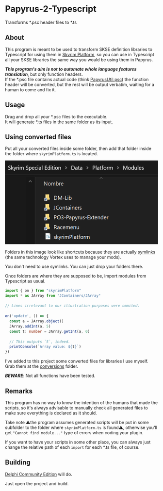 # Papyrus-2-Typescript
Transforms *.psc header files to *.ts

## About
This program is meant to be used to transform SKSE definition libraries to Typescript for using them in [Skyrim Platform][], so you can use in Typescript all your SKSE libraries the same way you would be using them in Papyrus.

***This program's aim is not to automate whole language features translation***, but only function headers. \
If the *.psc file contains actual code (think [PapyrusUtil.psc][PapyrusUtil]) the function header will be converted, but the rest will be output verbatim, waiting for a human to come and fix it.


## Usage
Drag and drop all your *.psc files to the executable.\
It will generate *.ts files in the same folder as its input.

## Using converted files

Put all your converted files inside some folder, then add that folder inside the folder where `skyrimPlatform.ts` is located.

![](location.png)

Folders in this image look like shortcuts because they are actually [symlinks][] (the same technology Vortex uses to manage your mods).

You don't need to use symlinks. You can just drop your folders there.

Once folders are where they are supposed to be, import modules from Typescript as usual.

```typescript
import { on } from "skyrimPlatform"
import * as JArray from "JContainers/JArray"

// Lines irrelevant to our illustration purposes were ommited.

on('update', () => {
  const a = JArray.object()
  JArray.addInt(a, 5)
  const t: number = JArray.getInt(a, 0)

  // This outputs `5`, indeed.
  printConsole(`Array value: ${t}`)
})
```
I've added to this project some converted files for libraries I use myself. Grab them at the [conversions][] folder.

***BEWARE***: Not all functions have been tested.


## Remarks
This program has no way to know the intention of the humans that made the scripts, so it's always advisable to manually check all generated files to make sure everything is declared as it should.

Take note ⚠️the program assumes generated scripts will be put in some subfolder to the folder where `skyrimPlatform.ts` is found⚠️, otherwise you'll get `"Cannot find module..."` type of errors when coding your plugin.

If you want to have your scripts in some other place, you can always just change the relative path of each `import` for each *.ts file, of course.

## Building
[Delphi Community Edition][] will do.

Just open the project and build.


[Skyrim Platform]: https://www.nexusmods.com/skyrimspecialedition/mods/54909
[PapyrusUtil]: https://www.nexusmods.com/skyrimspecialedition/mods/13048
[Delphi Community Edition]: https://www.embarcadero.com/products/delphi/starter/free-download
[conversions]: /conversions/
[symlinks]: https://www.howtogeek.com/howto/16226/complete-guide-to-symbolic-links-symlinks-on-windows-or-linux/